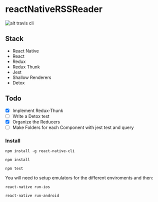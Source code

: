 # reactNativeRSSReader
![alt travis cli](https://travis-ci.org/aljones15/reactNativeRSSReader.svg?branch=master)

## Stack
- React Native
- React
- Redux
- Redux Thunk
- Jest
- Shallow Renderers
- Detox

## Todo
- [x] Implement Redux-Thunk
- [ ] Write a Detox test
- [x] Organize the Reducers
- [ ] Make Folders for each Component with jest test and query

### Install
```
npm install -g react-native-cli

npm install

npm test
```
You will need to setup emulators for the different enviroments and then:
```
react-native run-ios

react-native run-android
```
